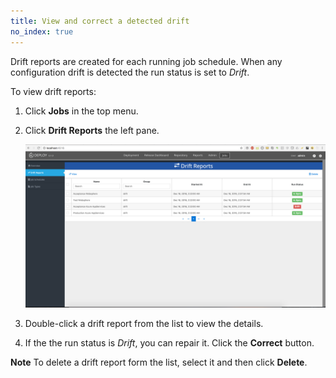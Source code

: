 ```yaml
---
title: View and correct a detected drift
no_index: true
---
```


Drift reports are created for each running job schedule. When any configuration drift is detected the run status is set to *Drift*.

To view drift reports:

1. Click **Jobs** in the top menu.
1. Click **Drift Reports** the left pane.

    ![Drift Reports](images/drift-reports.png)

1. Double-click a drift report from the list to view the details.  
1. If the the run status is *Drift*, you can repair it. Click the **Correct** button.

**Note** To delete a drift report form the list, select it and then click **Delete**.
